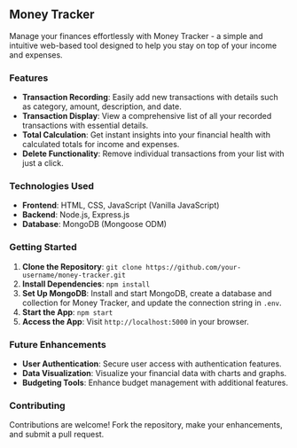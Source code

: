 ## Money Tracker

Manage your finances effortlessly with Money Tracker - a simple and intuitive web-based tool designed to help you stay on top of your income and expenses.

### Features

- **Transaction Recording**: Easily add new transactions with details such as category, amount, description, and date.
- **Transaction Display**: View a comprehensive list of all your recorded transactions with essential details.
- **Total Calculation**: Get instant insights into your financial health with calculated totals for income and expenses.
- **Delete Functionality**: Remove individual transactions from your list with just a click.

### Technologies Used

- **Frontend**: HTML, CSS, JavaScript (Vanilla JavaScript)
- **Backend**: Node.js, Express.js
- **Database**: MongoDB (Mongoose ODM)

### Getting Started

1. **Clone the Repository**: `git clone https://github.com/your-username/money-tracker.git`
2. **Install Dependencies**: `npm install`
3. **Set Up MongoDB**: Install and start MongoDB, create a database and collection for Money Tracker, and update the connection string in `.env`.
4. **Start the App**: `npm start`
5. **Access the App**: Visit `http://localhost:5000` in your browser.

### Future Enhancements

- **User Authentication**: Secure user access with authentication features.
- **Data Visualization**: Visualize your financial data with charts and graphs.
- **Budgeting Tools**: Enhance budget management with additional features.

### Contributing

Contributions are welcome! Fork the repository, make your enhancements, and submit a pull request.
